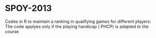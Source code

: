 SPOY-2013
=========

Codes in R to maintain a ranking in qualifying games for different players: The code applyes only if the playing handicap ( PHCP) is adapted to the course
